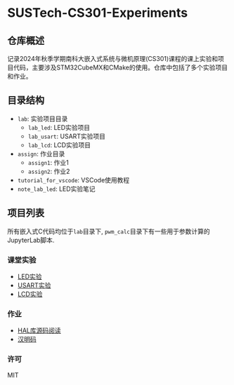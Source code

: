 # SUSTech-CS301-Experiments

## 仓库概述

记录2024年秋季学期南科大嵌入式系统与微机原理(CS301)课程的课上实验和项目代码，主要涉及STM32CubeMX和CMake的使用。仓库中包括了多个实验项目和作业。

## 目录结构

* `lab`: 实验项目目录
  * `lab_led`: LED实验项目
  * `lab_usart`: USART实验项目
  * `lab_lcd`: LCD实验项目
* `assign`: 作业目录
  * `assign1`: 作业1
  * `assign2`: 作业2
* `tutorial_for_vscode`: VSCode使用教程
* `note_lab_led`: LED实验笔记

## 项目列表

所有嵌入式C代码均位于`lab`目录下, `pwm_calc`目录下有一些用于参数计算的JupyterLab脚本.

### 课堂实验

* [LED实验](lab/lab_led/CMakeLists.txt)
* [USART实验](lab/lab_usart/CMakeLists.txt)
* [LCD实验](lab/lab_lcd/CMakeLists.txt)

### 作业

* [HAL库源码阅读](lab/assign1/main.typ)
* [汉明码](lab/assign2/CMakeLists.txt)

### 许可

MIT
